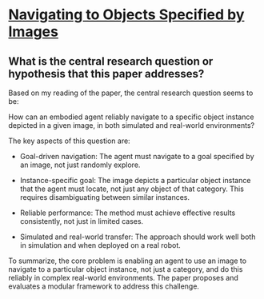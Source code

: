 # [Navigating to Objects Specified by Images](https://arxiv.org/abs/2304.01192)

## What is the central research question or hypothesis that this paper addresses?

 Based on my reading of the paper, the central research question seems to be: 

How can an embodied agent reliably navigate to a specific object instance depicted in a given image, in both simulated and real-world environments?

The key aspects of this question are:

- Goal-driven navigation: The agent must navigate to a goal specified by an image, not just randomly explore.

- Instance-specific goal: The image depicts a particular object instance that the agent must locate, not just any object of that category. This requires disambiguating between similar instances.

- Reliable performance: The method must achieve effective results consistently, not just in limited cases. 

- Simulated and real-world transfer: The approach should work well both in simulation and when deployed on a real robot.

To summarize, the core problem is enabling an agent to use an image to navigate to a particular object instance, not just a category, and do this reliably in complex real-world environments. The paper proposes and evaluates a modular framework to address this challenge.
